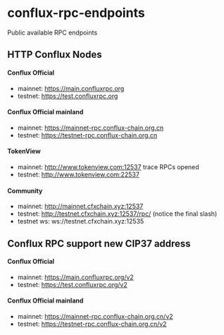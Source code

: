 # conflux-rpc-endpoints
Public available RPC endpoints


## HTTP Conflux Nodes

#### Conflux Official
* mainnet: https://main.confluxrpc.org
* testnet: https://test.confluxrpc.org


#### Conflux Official mainland
* mainnet: https://mainnet-rpc.conflux-chain.org.cn
* testnet: https://testnet-rpc.conflux-chain.org.cn



#### TokenView
* mainnet: http://www.tokenview.com:12537 trace RPCs opened
* testnet: http://www.tokenview.com:22537


#### Community 
* mainnet: http://mainnet.cfxchain.xyz:12537
* testnet: http://testnet.cfxchain.xyz:12537/rpc/  (notice the final slash)
* testnet ws: ws://testnet.cfxchain.xyz:12535


## Conflux RPC support new CIP37 address

#### Conflux Official
* mainnet: https://main.confluxrpc.org/v2
* testnet: https://test.confluxrpc.org/v2


#### Conflux Official mainland
* mainnet: https://mainnet-rpc.conflux-chain.org.cn/v2
* testnet: https://testnet-rpc.conflux-chain.org.cn/v2